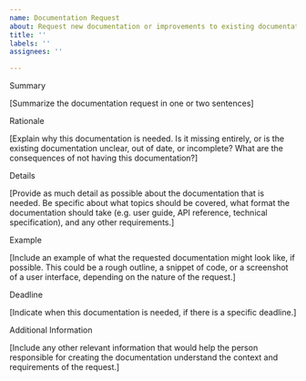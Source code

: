 ```yaml
---
name: Documentation Request
about: Request new documentation or improvements to existing documentation
title: ''
labels: ''
assignees: ''

---
```


Summary

[Summarize the documentation request in one or two sentences]

Rationale

[Explain why this documentation is needed. Is it missing entirely, or is the existing documentation unclear, out of date, or incomplete? What are the consequences of not having this documentation?]

Details

[Provide as much detail as possible about the documentation that is needed. Be specific about what topics should be covered, what format the documentation should take (e.g. user guide, API reference, technical specification), and any other requirements.]

Example

[Include an example of what the requested documentation might look like, if possible. This could be a rough outline, a snippet of code, or a screenshot of a user interface, depending on the nature of the request.]

Deadline

[Indicate when this documentation is needed, if there is a specific deadline.]

Additional Information

[Include any other relevant information that would help the person responsible for creating the documentation understand the context and requirements of the request.]
